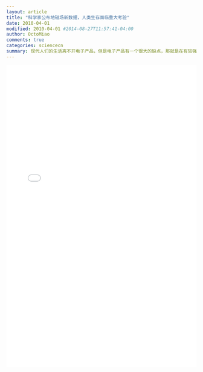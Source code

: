 ```yaml
---
layout: article
title: "科学家公布地磁场新数据，人类生存面临重大考验"
date: 2010-04-01
modified: 2010-04-01 #2014-08-27T11:57:41-04:00
author: OctoMiao
comments: true
categories: sciencecn
summary: 现代人们的生活离不开电子产品，但是电子产品有一个很大的缺点，那就是在有较强的电磁或者高能粒子干扰的时候便会发生故障。而在我们的太阳系中，到处都弥漫着太阳风。太阳风是从太阳上发射出来的等离子体流形成的。
---
```


<embed src="{{ site.url }}/images/posts/earth-mag-gone/earth-mag-gone-april-fool.pdf" width="100%" height="800px">
